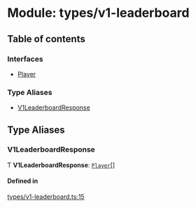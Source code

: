 # Module: types/v1-leaderboard

## Table of contents

### Interfaces

- [Player](../interfaces/types_v1_leaderboard.Player.md)

### Type Aliases

- [V1LeaderboardResponse](types_v1_leaderboard.md#v1leaderboardresponse)

## Type Aliases

### V1LeaderboardResponse

Ƭ **V1LeaderboardResponse**: [`Player`](../interfaces/types_v1_leaderboard.Player.md)[]

#### Defined in

[types/v1-leaderboard.ts:15](https://github.com/jameslinimk/unofficial-valorant-api/blob/0ab3e91/package/src/types/v1-leaderboard.ts#L15)
